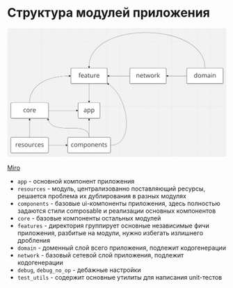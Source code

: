 # Структура модулей приложения

<img src="images/modules.png" width="600">

[Miro](https://miro.com/app/board/uXjVOJ4IDik=/?invite_link_id=19500664330)

* `app` - основной компонент приложения
* `resources` - модуль, централизованно поставляющий ресурсы, решается проблема их дублирования в разных модулях
* `components` - базовые ui-компоненты приложения, здесь полностью задаются стили composable и реализации основных компонентов
* `core` - базовые компоненты остальных модулей
* `features` - директория группирует основные независимые фичи приложения, разбитые на модули, нужно избегать излишнего дробления
* `domain` - доменный слой всего приложения, подлежит кодогенерации
* `network` - базовый сетевой слой приложения, подлежит кодогенерации
* `debug`, `debug_no_op` - дебажные настройки
* `test_utils` - содержит основные утилиты для написания unit-тестов